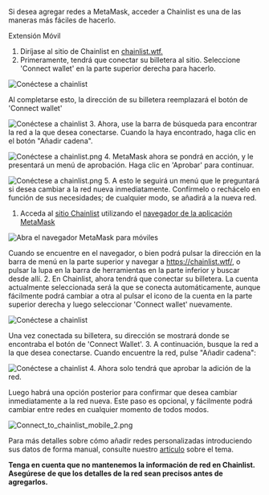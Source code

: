 Si desea agregar redes a MetaMask, acceder a Chainlist es una de las maneras más fáciles de hacerlo.




Extensión Móvil


1. Diríjase al sitio de Chainlist en [chainlist.wtf.](https://chainlist.wtf/)
2. Primeramente, tendrá que conectar su billetera al sitio. Seleccione 'Connect wallet' en la parte superior derecha para hacerlo.


![Conéctese a chainlist](https://support.metamask.io/hc/article_attachments/13282472358683)


Al completarse esto, la dirección de su billetera reemplazará el botón de 'Connect wallet'


![Conéctese a chainlist](https://support.metamask.io/hc/article_attachments/13282471834779)
3. Ahora, use la barra de búsqueda para encontrar la red a la que desea conectarse. Cuando la haya encontrado, haga clic en el botón "Añadir cadena".


![Conéctese a chainlist.png](https://support.metamask.io/hc/article_attachments/13282429575451)
4. MetaMask ahora se pondrá en acción, y le presentará un menú de aprobación. Haga clic en 'Aprobar' para continuar.


![Conéctese a chainlist.png](https://support.metamask.io/hc/article_attachments/13282471751451)
5. A esto le seguirá un menú que le preguntará si desea cambiar a la red nueva inmediatamente. Confírmelo o rechácelo en función de sus necesidades; de cualquier modo, se añadirá a la nueva red.




1. Acceda al [sitio Chainlist](https://chainlist.wtf/) utilizando el [navegador de la aplicación MetaMask](https://support.metamask.io/hc/en-us/articles/6356387482523)


![Abra el navegador MetaMask para móviles](https://support.metamask.io/hc/article_attachments/13282653218075)


Cuando se encuentre en el navegador, o bien podrá pulsar la dirección en la barra de menú en la parte superior y navegar a <https://chainlist.wtf/>, o pulsar la lupa en la barra de herramientas en la parte inferior y buscar desde allí.
2. En Chainlist, ahora tendrá que conectar su billetera. La cuenta actualmente seleccionada será la que se conecta automáticamente, aunque fácilmente podrá cambiar a otra al pulsar el icono de la cuenta en la parte superior derecha y luego seleccionar 'Connect wallet' nuevamente.


![Conéctese a chainlist](https://support.metamask.io/hc/article_attachments/13283060389275)


Una vez conectada su billetera, su dirección se mostrará donde se encontraba el botón de 'Connect Wallet'.
3. A continuación, busque la red a la que desea conectarse. Cuando encuentre la red, pulse "Añadir cadena":


![Conéctese a chainlist](https://support.metamask.io/hc/article_attachments/13282429575451)
4. Ahora solo tendrá que aprobar la adición de la red.


Luego habrá una opción posterior para confirmar que desea cambiar inmediatamente a la red nueva. Este paso es opcional, y fácilmente podrá cambiar entre redes en cualquier momento de todos modos.


![Connect_to_chainlist_mobile_2.png](https://support.metamask.io/hc/article_attachments/13283299094555)




Para más detalles sobre cómo añadir redes personalizadas introduciendo sus datos de forma manual, consulte nuestro [artículo](https://support.metamask.io/hc/en-us/articles/360043227612-How-to-add-a-custom-network-RPC) sobre el tema.


**Tenga en cuenta que no mantenemos la información de red en Chainlist. Asegúrese** **de que los detalles de la red sean precisos antes de agregarlos.**


 

